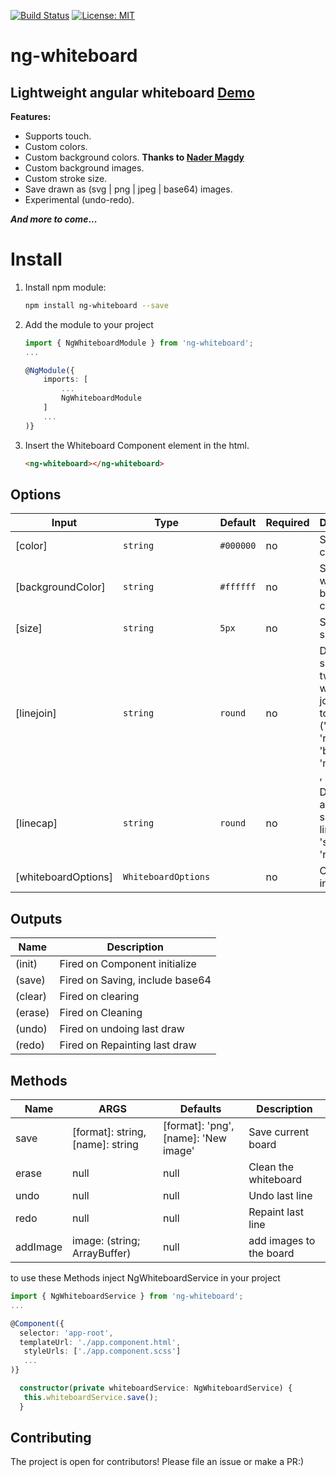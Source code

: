 [![Build Status](https://travis-ci.org/mostafazke/ng-whiteboard.svg?branch=master)](https://travis-ci.org/mostafazke/ng-whiteboard) [![License: MIT](https://img.shields.io/badge/License-MIT-blue.svg)](https://opensource.org/licenses/MIT)

# ng-whiteboard

## Lightweight angular whiteboard [Demo](https://mostafazke.github.io/ng-whiteboard/ 'ng-whiteboard Demo')

**Features:**

- Supports touch.
- Custom colors.
- Custom background colors. **Thanks to [Nader Magdy](https://github.com/nader-magdy 'Nader Magdy')**
- Custom background images.
- Custom stroke size.
- Save drawn as (svg | png | jpeg | base64) images.
- Experimental (undo-redo).

**_And more to come_...**

# Install

1. Install npm module:

   ```bash
   npm install ng-whiteboard --save
   ```

2. Add the module to your project

   ```typescript
   import { NgWhiteboardModule } from 'ng-whiteboard';
   ...

   @NgModule({
       imports: [
           ...
           NgWhiteboardModule
       ]
       ...
   )}
   ```

3. Insert the Whiteboard Component element in the html.

   ```html
   <ng-whiteboard></ng-whiteboard>
   ```

## Options

| Input               | Type                | Default   | Required | Description                                                                                              |
| ------------------- | ------------------- | --------- | -------- | -------------------------------------------------------------------------------------------------------- |
| [color]             | `string`            | `#000000` | no       | Set brush color                                                                                          |
| [backgroundColor]   | `string`            | `#ffffff` | no       | Set whiteboard background color                                                                          |
| [size]              | `string`            | `5px`     | no       | Set brush size                                                                                           |
| [linejoin]          | `string`            | `round`   | no       | Define the shape of two lines when joined together ('miter' , 'round' , 'bevel' , 'miter-clip' , 'arcs') |
| [linecap]           | `string`            | `round`   | no       | Define start and end shape of line ('butt', 'square' , 'round')                                          |
| [whiteboardOptions] | `WhiteboardOptions` |           | no       | Object of all inputs                                                                                     |

## Outputs

| Name    | Description                     |
| ------- | ------------------------------- |
| (init)  | Fired on Component initialize   |
| (save)  | Fired on Saving, include base64 |
| (clear) | Fired on clearing               |
| (erase) | Fired on Cleaning               |
| (undo)  | Fired on undoing last draw      |
| (redo)  | Fired on Repainting last draw   |

## Methods

| Name     | ARGS                             | Defaults                             | Description             |
| -------- | -------------------------------- | ------------------------------------ | ----------------------- |
| save     | [format]: string, [name]: string | [format]: 'png', [name]: 'New image' | Save current board      |
| erase    | null                             | null                                 | Clean the whiteboard    |
| undo     | null                             | null                                 | Undo last line          |
| redo     | null                             | null                                 | Repaint last line       |
| addImage | image: (string; ArrayBuffer)     | null                                 | add images to the board |

to use these Methods inject NgWhiteboardService in your project

```typescript
import { NgWhiteboardService } from 'ng-whiteboard';
...

@Component({
  selector: 'app-root',
  templateUrl: './app.component.html',
   styleUrls: ['./app.component.scss']
   ...
)}

  constructor(private whiteboardService: NgWhiteboardService) {
   this.whiteboardService.save();
  }

```

## Contributing

The project is open for contributors! Please file an issue or make a PR:)
